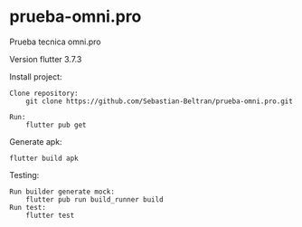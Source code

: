 # prueba-omni.pro
Prueba tecnica omni.pro

Version flutter 3.7.3

Install project:

    Clone repository:
        git clone https://github.com/Sebastian-Beltran/prueba-omni.pro.git

    Run:
        flutter pub get

Generate apk:

    flutter build apk

Testing:

    Run builder generate mock:
        flutter pub run build_runner build
    Run test:
        flutter test
